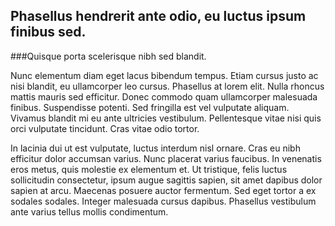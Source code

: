 ## Phasellus hendrerit ante odio, eu luctus ipsum finibus sed. 

###Quisque porta scelerisque nibh sed blandit. 

Nunc elementum diam eget lacus bibendum tempus. 
Etiam cursus justo ac nisi blandit, eu ullamcorper leo cursus. Phasellus at lorem elit. Nulla rhoncus mattis mauris sed efficitur. 
Donec commodo quam ullamcorper malesuada finibus. Suspendisse potenti. Sed fringilla est vel vulputate aliquam. 
Vivamus blandit mi eu ante ultricies vestibulum. Pellentesque vitae nisi quis orci vulputate tincidunt. 
Cras vitae odio tortor.

In lacinia dui ut est vulputate, luctus interdum nisl ornare. Cras eu nibh efficitur dolor accumsan varius.
Nunc placerat varius faucibus. In venenatis eros metus, quis molestie ex elementum et.
Ut tristique, felis luctus sollicitudin consectetur, ipsum augue sagittis sapien, sit amet dapibus dolor sapien at arcu. 
Maecenas posuere auctor fermentum. Sed eget tortor a ex sodales sodales. Integer malesuada cursus dapibus. 
Phasellus vestibulum ante varius tellus mollis condimentum.
